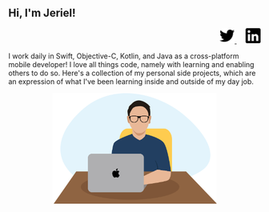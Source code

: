 ## Hi, I'm Jeriel!

<p align="right">
    <a href="https://twitter.com/jerielng">
        <img src="https://github.com/jerielng/jerielng/blob/master/Assets/twitter.png" width="30" height="30">
    </a>
    &emsp;
    <a href="https://www.linkedin.com/in/jerielng/">
        <img src="https://github.com/jerielng/jerielng/blob/master/Assets/linkedin.png" width="30" height="30" style="margin: 500;">
    </a>
</p>

I work daily in Swift, Objective-C, Kotlin, and Java as a cross-platform mobile developer! I love all things code, namely with learning and enabling others to do so. Here's a collection of my personal side projects, which are an expression of what I've been learning inside and outside of my day job.

<p align="center">
    <img src="https://github.com/jerielng/jerielng/blob/master/Assets/jeriel-portrait.jpg" width="65%" height="65%">    
</p>
